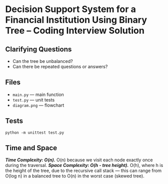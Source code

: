 # Decision Support System for a Financial Institution Using Binary Tree – Coding Interview Solution

## Clarifying Questions

* Can the tree be unbalanced?
* Can there be repeated questions or answers?

## Files

- `main.py` — main function
- `test.py` — unit tests
- `diagram.png` — flowchart

## Tests

```
python -m unittest test.py
```

## Time and Space 

***Time Complexity: O(n).*** O(n) because we visit each node exactly once during the traversal.
***Space Complexity: O(h - tree height).***  O(h), where h is the height of the tree, due to the recursive call stack — this can range from O(log n) in a balanced tree to O(n) in the worst case (skewed tree).